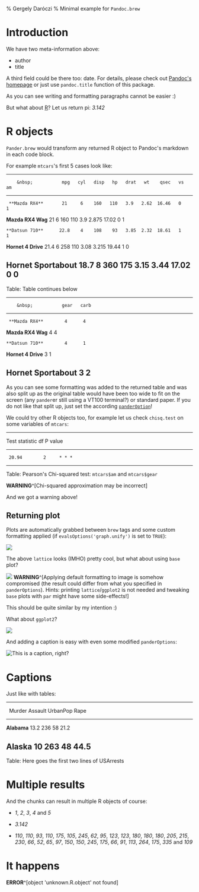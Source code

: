 % Gergely Daróczi
% Minimal example for `Pandoc.brew`

# Introduction

We have two meta-information above:

  * author
  * title

A third field could be there too: date. For details, please check out [Pandoc's homepage](http://johnmacfarlane.net/pandoc/README.html#title-block) or just use `pandoc.title` function of this package.

As you can see writing and formatting paragraphs cannot be easier :)

But what about [R](http://www.r-project.org/)? Let us return pi: _3.142_

# R objects

`Pander.brew` would transform any returned R object to Pandoc's markdown in each code block.

For example `mtcars`'s first 5 cases look like:

-----------------------------------------------------------------------------
        &nbsp;           mpg   cyl   disp   hp   drat   wt    qsec   vs   am 
----------------------- ----- ----- ------ ---- ------ ----- ------ ---- ----
     **Mazda RX4**       21     6    160   110   3.9   2.62  16.46   0    1  

   **Mazda RX4 Wag**     21     6    160   110   3.9   2.875 17.02   0    1  

    **Datsun 710**      22.8    4    108    93   3.85  2.32  18.61   1    1  

  **Hornet 4 Drive**    21.4    6    258   110   3.08  3.215 19.44   1    0  

 **Hornet Sportabout**  18.7    8    360   175   3.15  3.44  17.02   0    0  
-----------------------------------------------------------------------------

Table: Table continues below

 
-------------------------------------
        &nbsp;           gear   carb 
----------------------- ------ ------
     **Mazda RX4**        4      4   

   **Mazda RX4 Wag**      4      4   

    **Datsun 710**        4      1   

  **Hornet 4 Drive**      3      1   

 **Hornet Sportabout**    3      2   
-------------------------------------

As you can see some formatting was added to the returned table and was also split up as the original table would have been too wide to fit on the screen (any `pander`er still using a VT100 terminal?) or standard paper. If you do not like that split up, just set the according [`panderOption`](http://rapporter.github.com/pander/#pander-options)!

We could try other R objects too, for example let us check `chisq.test` on some variables of `mtcars`:

-------------------------------
 Test statistic   df   P value 
---------------- ---- ---------
     20.94        2     * * *  
-------------------------------

Table: Pearson's Chi-squared test: `mtcars$am` and `mtcars$gear`

 **WARNING**^[Chi-squared approximation may be incorrect]

And we got a warning above!

## Returning plot

Plots are automatically grabbed between `brew` tags and some custom formatting applied (if `evalsOptions('graph.unify')` is set to `TRUE`):

![](./plots/minimal-1.png)

The above `lattice` looks (IMHO) pretty cool, but what about using `base` plot?

![](./plots/minimal-2.png) **WARNING**^[Applying default formatting to image is somehow compromised (the result could differ from what you specified in `panderOptions`). Hints: printing `lattice`/`ggplot2` is not needed and tweaking `base` plots with `par` might have some side-effects!]

This should be quite similar by my intention :)

What about `ggplot2`?

![](./plots/minimal-3.png)

And adding a caption is easy with even some modified `panderOptions`:

![This is a caption, right?](./plots/minimal-4.png)

# Captions

Just like with tables:

--------------------------------------------------
   &nbsp;      Murder   Assault   UrbanPop   Rape 
------------- -------- --------- ---------- ------
 **Alabama**    13.2      236        58      21.2 

 **Alaska**      10       263        48      44.5 
--------------------------------------------------

Table: Here goes the first two lines of USArrests

# Multiple results

And the chunks can result in multiple R objects of course:

  * _1_, _2_, _3_, _4_ and _5_

<!-- end of list -->

  * _3.142_

<!-- end of list -->

  * _110_, _110_, _93_, _110_, _175_, _105_, _245_, _62_, _95_, _123_, _123_, _180_, _180_, _180_, _205_, _215_, _230_, _66_, _52_, _65_, _97_, _150_, _150_, _245_, _175_, _66_, _91_, _113_, _264_, _175_, _335_ and _109_

<!-- end of list -->

# It happens

 **ERROR**^[object 'unknown.R.object' not found] 
